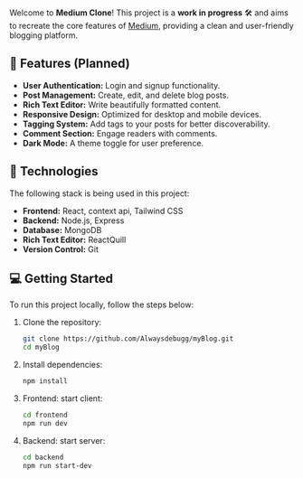  Welcome to **Medium Clone**! This project is a **work in progress** 🛠️ and aims to recreate the core features of [Medium](https://medium.com), providing a clean and user-friendly blogging platform.

## 🚀 Features (Planned)
- **User Authentication:** Login and signup functionality.  
- **Post Management:** Create, edit, and delete blog posts.  
- **Rich Text Editor:** Write beautifully formatted content.  
- **Responsive Design:** Optimized for desktop and mobile devices.  
- **Tagging System:** Add tags to your posts for better discoverability.  
- **Comment Section:** Engage readers with comments.  
- **Dark Mode:** A theme toggle for user preference.  

## 🔧 Technologies
The following stack is being used in this project:

- **Frontend:** React, context api, Tailwind CSS  
- **Backend:** Node.js, Express  
- **Database:** MongoDB   
- **Rich Text Editor:** ReactQuill
- **Version Control:** Git

## 💻 Getting Started
To run this project locally, follow the steps below:

1. Clone the repository:
   ```bash
   git clone https://github.com/Alwaysdebugg/myBlog.git
   cd myBlog
   ```

2. Install dependencies:
   ```bash
   npm install
   ```

3. Frontend: start client:
   ```bash
   cd frontend
   npm run dev
   ```

4. Backend: start server:
   ```bash
   cd backend
   npm run start-dev
   ```
    



